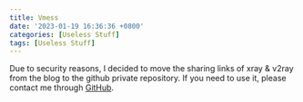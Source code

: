 ```yaml
---
title: Vmess
date: '2023-01-19 16:36:36 +0800'
categories: [Useless Stuff]
tags: [Useless Stuff]
---
```


Due to security reasons, I decided to move the sharing links of xray & v2ray from the blog to the github private repository. If you need to use it, please contact me through [GitHub](https://github.com/Nov4ou).